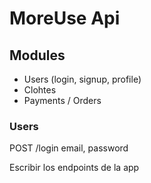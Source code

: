 # MoreUse Api

## Modules
- Users (login, signup, profile)
- Clohtes
- Payments / Orders

### Users
POST /login email, password

Escribir los endpoints de la app


